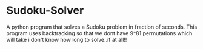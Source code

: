 # Sudoku-Solver
A python program that solves a Sudoku problem in fraction of seconds.
This program uses backtracking so that we dont have 9^81 permutations which will take i don't know how long to solve..if at all!!

